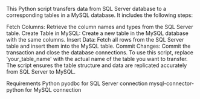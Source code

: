 This Python script transfers data from SQL Server database to a corresponding tables in a MySQL database. It includes the following steps:


Fetch Columns: Retrieve the column names and types from the SQL Server table.
Create Table in MySQL: Create a new table in the MySQL database with the same columns.
Insert Data: Fetch all rows from the SQL Server table and insert them into the MySQL table.
Commit Changes: Commit the transaction and close the database connections.
To use this script, replace 'your_table_name' with the actual name of the table you want to transfer. The script ensures the table structure and data are replicated accurately from SQL Server to MySQL.

Requirements
Python
pyodbc for SQL Server connection
mysql-connector-python for MySQL connection
